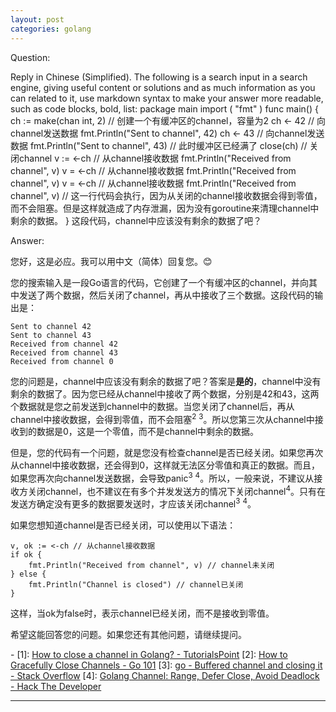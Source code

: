 ```yaml
---
layout: post
categories: golang
---
```

Question:

Reply in Chinese (Simplified).
The following is a search input in a search engine, giving useful content or solutions and as much information as you can related to it, use markdown syntax to make your answer more readable, such as code blocks, bold, list:
package main import ( "fmt" ) func main() { ch := make(chan int, 2) // 创建一个有缓冲区的channel，容量为2 ch <- 42 // 向channel发送数据 fmt.Println("Sent to channel", 42) ch <- 43 // 向channel发送数据 fmt.Println("Sent to channel", 43) // 此时缓冲区已经满了 close(ch) // 关闭channel v := <-ch // 从channel接收数据 fmt.Println("Received from channel", v) v = <-ch // 从channel接收数据 fmt.Println("Received from channel", v) v = <-ch // 从channel接收数据 fmt.Println("Received from channel", v) // 这一行代码会执行，因为从关闭的channel接收数据会得到零值，而不会阻塞。但是这样就造成了内存泄漏，因为没有goroutine来清理channel中剩余的数据。 } 这段代码，channel中应该没有剩余的数据了吧？

Answer:

您好，这是必应。我可以用中文（简体）回复您。😊

您的搜索输入是一段Go语言的代码，它创建了一个有缓冲区的channel，并向其中发送了两个数据，然后关闭了channel，再从中接收了三个数据。这段代码的输出是：

```
Sent to channel 42
Sent to channel 43
Received from channel 42
Received from channel 43
Received from channel 0
```

您的问题是，channel中应该没有剩余的数据了吧？答案是**是的**，channel中没有剩余的数据了。因为您已经从channel中接收了两个数据，分别是42和43，这两个数据就是您之前发送到channel中的数据。当您关闭了channel后，再从channel中接收数据，会得到零值，而不会阻塞<sup>2</sup> <sup>3</sup>。所以您第三次从channel中接收到的数据是0，这是一个零值，而不是channel中剩余的数据。

但是，您的代码有一个问题，就是您没有检查channel是否已经关闭。如果您再次从channel中接收数据，还会得到0，这样就无法区分零值和真正的数据。而且，如果您再次向channel发送数据，会导致panic<sup>3</sup> <sup>4</sup>。所以，一般来说，不建议从接收方关闭channel，也不建议在有多个并发发送方的情况下关闭channel<sup>4</sup>。只有在发送方确定没有更多的数据要发送时，才应该关闭channel<sup>3</sup> <sup>4</sup>。

如果您想知道channel是否已经关闭，可以使用以下语法：

```
v, ok := <-ch // 从channel接收数据
if ok {
    fmt.Println("Received from channel", v) // channel未关闭
} else {
    fmt.Println("Channel is closed") // channel已关闭
}
```

这样，当ok为false时，表示channel已经关闭，而不是接收到零值。

希望这能回答您的问题。如果您还有其他问题，请继续提问。

\-
\[1]: [How to close a channel in Golang? - TutorialsPoint](https://www.tutorialspoint.com/how-to-close-a-channel-in-golang)
\[2]: [How to Gracefully Close Channels - Go 101](https://go101.org/article/channel-closing.html)
\[3]: [go - Buffered channel and closing it - Stack Overflow](https://stackoverflow.com/questions/50980577/buffered-channel-and-closing-it)
\[4]: [Golang Channel: Range, Defer Close, Avoid Deadlock - Hack The Developer](https://hackthedeveloper.com/golang-channel-range-close/)

<hr/>

